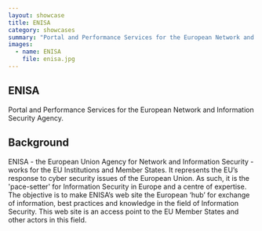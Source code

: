 ```yaml
---
layout: showcase
title: ENISA
category: showcases
summary: "Portal and Performance Services for the European Network and Information Security Agency."
images:
  - name: ENISA
    file: enisa.jpg
---
```


## ENISA

Portal and Performance Services for the European Network and Information Security Agency.

## Background

ENISA - the European Union Agency for Network and Information Security - works for the EU Institutions and Member States. It represents the EU’s response to cyber security issues of the European Union. As such, it is the 'pace-setter' for Information Security in Europe and a centre of expertise. The objective is to make ENISA’s web site the European ‘hub’ for exchange of information, best practices and knowledge in the field of Information Security. This web site is an access point to the EU Member States and other actors in this field.

